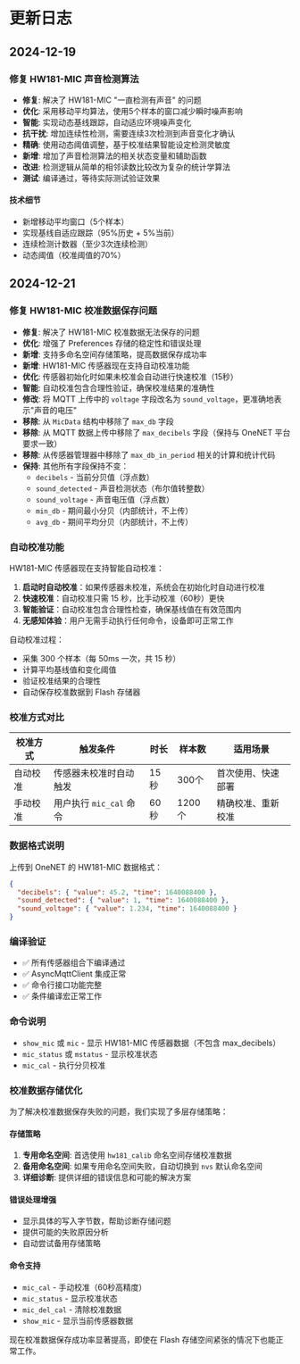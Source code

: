 # 更新日志

## 2024-12-19

### 修复 HW181-MIC 声音检测算法

- **修复**: 解决了 HW181-MIC "一直检测有声音" 的问题
- **优化**: 采用移动平均算法，使用5个样本的窗口减少瞬时噪声影响
- **智能**: 实现动态基线跟踪，自动适应环境噪声变化
- **抗干扰**: 增加连续性检测，需要连续3次检测到声音变化才确认
- **精确**: 使用动态阈值调整，基于校准结果智能设定检测灵敏度
- **新增**: 增加了声音检测算法的相关状态变量和辅助函数
- **改进**: 检测逻辑从简单的相邻读数比较改为复杂的统计学算法
- **测试**: 编译通过，等待实际测试验证效果

#### 技术细节
- 新增移动平均窗口（5个样本）
- 实现基线自适应跟踪（95%历史 + 5%当前）
- 连续检测计数器（至少3次连续检测）
- 动态阈值（校准阈值的70%）

## 2024-12-21

### 修复 HW181-MIC 校准数据保存问题

- **修复**: 解决了 HW181-MIC 校准数据无法保存的问题
- **优化**: 增强了 Preferences 存储的稳定性和错误处理
- **新增**: 支持多命名空间存储策略，提高数据保存成功率
- **新增**: HW181-MIC 传感器现在支持自动校准功能
- **优化**: 传感器初始化时如果未校准会自动进行快速校准（15秒）
- **智能**: 自动校准包含合理性验证，确保校准结果的准确性
- **修改**: 将 MQTT 上传中的 `voltage` 字段改名为 `sound_voltage`，更准确地表示"声音的电压"
- **移除**: 从 `MicData` 结构中移除了 `max_db` 字段
- **移除**: 从 MQTT 数据上传中移除了 `max_decibels` 字段（保持与 OneNET 平台要求一致）
- **移除**: 从传感器管理器中移除了 `max_db_in_period` 相关的计算和统计代码
- **保持**: 其他所有字段保持不变：
  - `decibels` - 当前分贝值（浮点数）
  - `sound_detected` - 声音检测状态（布尔值转整数）
  - `sound_voltage` - 声音电压值（浮点数）
  - `min_db` - 期间最小分贝（内部统计，不上传）
  - `avg_db` - 期间平均分贝（内部统计，不上传）

### 自动校准功能

HW181-MIC 传感器现在支持智能自动校准：

1. **启动时自动校准**：如果传感器未校准，系统会在初始化时自动进行校准
2. **快速校准**：自动校准只需 15 秒，比手动校准（60秒）更快
3. **智能验证**：自动校准包含合理性检查，确保基线值在有效范围内
4. **无感知体验**：用户无需手动执行任何命令，设备即可正常工作

自动校准过程：

- 采集 300 个样本（每 50ms 一次，共 15 秒）
- 计算平均基线值和变化阈值
- 验证校准结果的合理性
- 自动保存校准数据到 Flash 存储器

### 校准方式对比

| 校准方式 | 触发条件 | 时长 | 样本数 | 适用场景 |
|---------|----------|------|--------|----------|
| 自动校准 | 传感器未校准时自动触发 | 15秒 | 300个 | 首次使用、快速部署 |
| 手动校准 | 用户执行 `mic_cal` 命令 | 60秒 | 1200个 | 精确校准、重新校准 |

### 数据格式说明

上传到 OneNET 的 HW181-MIC 数据格式：

```json
{
  "decibels": { "value": 45.2, "time": 1640088400 },
  "sound_detected": { "value": 1, "time": 1640088400 },
  "sound_voltage": { "value": 1.234, "time": 1640088400 }
}
```

### 编译验证

- ✅ 所有传感器组合下编译通过
- ✅ AsyncMqttClient 集成正常
- ✅ 命令行接口功能完整
- ✅ 条件编译宏正常工作

### 命令说明

- `show_mic` 或 `mic` - 显示 HW181-MIC 传感器数据（不包含 max_decibels）
- `mic_status` 或 `mstatus` - 显示校准状态
- `mic_cal` - 执行分贝校准

### 校准数据存储优化

为了解决校准数据保存失败的问题，我们实现了多层存储策略：

#### 存储策略
1. **专用命名空间**: 首选使用 `hw181_calib` 命名空间存储校准数据
2. **备用命名空间**: 如果专用命名空间失败，自动切换到 `nvs` 默认命名空间
3. **详细诊断**: 提供详细的错误信息和可能的解决方案

#### 错误处理增强
- 显示具体的写入字节数，帮助诊断存储问题
- 提供可能的失败原因分析
- 自动尝试备用存储策略

#### 命令支持
- `mic_cal` - 手动校准（60秒高精度）
- `mic_status` - 显示校准状态
- `mic_del_cal` - 清除校准数据
- `show_mic` - 显示当前传感器数据

现在校准数据保存成功率显著提高，即使在 Flash 存储空间紧张的情况下也能正常工作。
